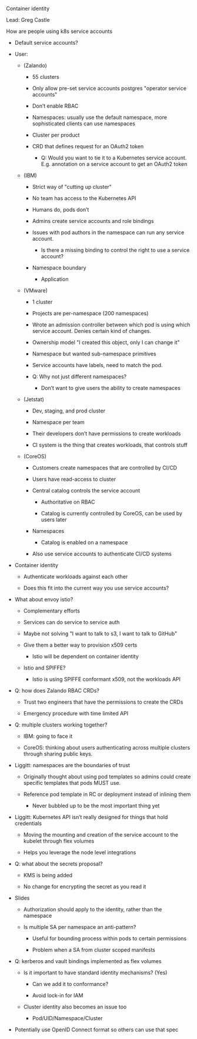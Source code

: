 Container identity

Lead: Greg Castle

How are people using k8s service accounts

* Default service accounts?

* User:

    * (Zalando)

        * 55 clusters

        * Only allow pre-set service accounts postgres "operator service accounts"

        * Don’t enable RBAC

        * Namespaces: usually use the default namespace, more sophisticated clients can use namespaces

        * Cluster per product

        * CRD that defines request for an OAuth2 token

            * Q: Would you want to tie it to a Kubernetes service account. E.g. annotation on a service account to get an OAuth2 token

    * (IBM)

        * Strict way of "cutting up cluster"

        * No team has access to the Kubernetes API

        * Humans do, pods don’t

        * Admins create service accounts and role bindings

        * Issues with pod authors in the namespace can run any service account.

            * Is there a missing binding to control the right to use a service account?

        * Namespace boundary

            * Application

    * (VMware)

        * 1 cluster

        * Projects are per-namespace (200 namespaces)

        * Wrote an admission controller between which pod is using which service account. Denies certain kind of changes.

        * Ownership model "I created this object, only I can change it"

        * Namespace but wanted sub-namespace primitives

        * Service accounts have labels, need to match the pod.

        * Q: Why not just different namespaces?

            * Don’t want to give users the ability to create namespaces

    * (Jetstat)

        * Dev, staging, and prod cluster

        * Namespace per team

        * Their developers don’t have permissions to create workloads

        * CI system is the thing that creates workloads, that controls stuff

    * (CoreOS)

        * Customers create namespaces that are controlled by CI/CD

        * Users have read-access to cluster

        * Central catalog controls the service account

            * Authoritative on RBAC

            * Catalog is currently controlled by CoreOS, can be used by users later

        * Namespaces

            * Catalog is enabled on a namespace

        * Also use service accounts to authenticate CI/CD systems

* Container identity

    * Authenticate workloads against each other

    * Does this fit into the current way you use service accounts?

* What about envoy istio?

    * Complementary efforts

    * Services can do service to service auth

    * Maybe not solving "I want to talk to s3, I want to talk to GitHub"

    * Give them a better way to provision x509 certs

        * Istio will be dependent on container identity

    * Istio and SPIFFE?

        * Istio is using SPIFFE conformant x509, not the workloads API

* Q: how does Zalando RBAC CRDs?

    * Trust two engineers that have the permissions to create the CRDs

    * Emergency procedure with time limited API

* Q: multiple clusters working together?

    * IBM: going to face it

    * CoreOS: thinking about users authenticating across multiple clusters through sharing public keys.

* Liggitt: namespaces are the boundaries of trust

    * Originally thought about using pod templates so admins could create specific templates that pods MUST use.

    * Reference pod template in RC or deployment instead of inlining them

        * Never bubbled up to be the most important thing yet

* Liggitt: Kubernetes API isn’t really designed for things that hold credentials

    * Moving the mounting and creation of the service account to the kubelet through flex volumes

    * Helps you leverage the node level integrations

* Q: what about the secrets proposal?

    * KMS is being added

    * No change for encrypting the secret as you read it

* Slides

    * Authorization should apply to the identity, rather than the namespace

    * Is multiple SA per namespace an anti-pattern?

        * Useful for bounding process within pods to certain permissions

        * Problem when a SA from cluster scoped manifests

* Q: kerberos and vault bindings implemented as flex volumes

    * Is it important to have standard identity mechanisms? (Yes)

        * Can we add it to conformance?

        * Avoid lock-in for IAM

    * Cluster identity also becomes an issue too

        * Pod/UID/Namespace/Cluster

* Potentially use OpenID Connect format so others can use that spec

